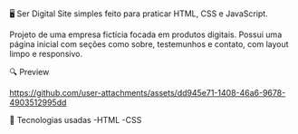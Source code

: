 🖥️ Ser Digital
Site simples feito para praticar HTML, CSS e JavaScript.

Projeto de uma empresa fictícia focada em produtos digitais. Possui uma página inicial com seções como sobre, testemunhos e contato, com layout limpo e responsivo.

🔍 Preview

https://github.com/user-attachments/assets/dd945e71-1408-46a6-9678-4903512995dd


🚧 Tecnologias usadas
 -HTML
 -CSS
